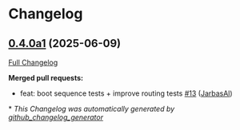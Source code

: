 # Changelog

## [0.4.0a1](https://github.com/TigreGotico/ovoscope/tree/0.4.0a1) (2025-06-09)

[Full Changelog](https://github.com/TigreGotico/ovoscope/compare/0.3.2...0.4.0a1)

**Merged pull requests:**

- feat: boot sequence tests + improve routing tests [\#13](https://github.com/TigreGotico/ovoscope/pull/13) ([JarbasAl](https://github.com/JarbasAl))



\* *This Changelog was automatically generated by [github_changelog_generator](https://github.com/github-changelog-generator/github-changelog-generator)*
